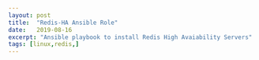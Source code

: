 ```yaml
---
layout: post
title:  "Redis-HA Ansible Role"
date:   2019-08-16
excerpt: "Ansible playbook to install Redis High Avaiability Servers"
tags: [linux,redis,] 
---
```

